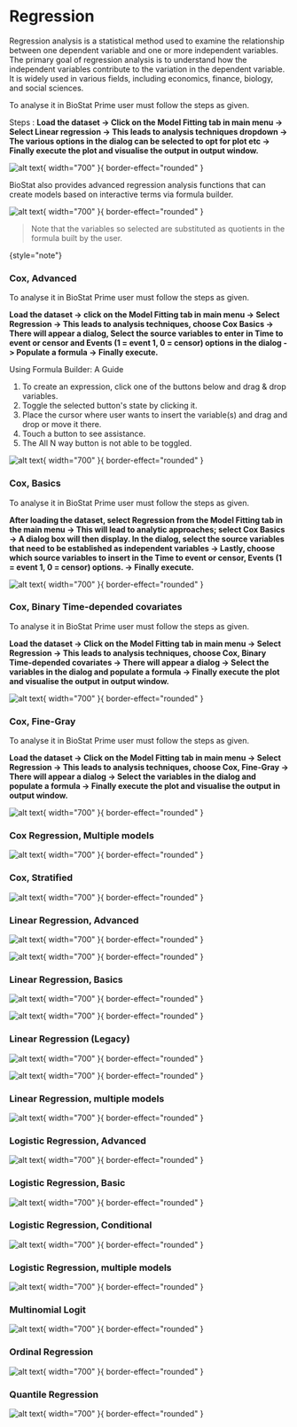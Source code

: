 # Regression
Regression analysis is a statistical method used to examine the relationship between one dependent variable and one or more independent variables. The primary goal of regression analysis is to understand how the independent variables contribute to the variation in the dependent variable. It is widely used in various fields, including economics, finance, biology, and social sciences.

To analyse it in BioStat Prime user must follow the steps as given.

Steps
: __Load the dataset -> Click on the Model Fitting tab in main menu -> Select Linear regression -> This leads to analysis techniques dropdown -> The various options in the dialog can be selected to opt for plot etc -> Finally execute the plot and visualise the output in output window.__

![alt text](screenshots/image193.png){ width="700" }{ border-effect="rounded" }

BioStat also provides advanced regression analysis functions that can create models based on interactive terms via formula builder.

![alt text](screenshots/image194.png){ width="700" }{ border-effect="rounded" }

>Note that the variables so selected are substituted as quotients in the formula built by the user.
>
{style="note"}

### Cox, Advanced

To analyse it in BioStat Prime user must follow the steps as given.

__Load the dataset -> click on the Model Fitting tab in main menu -> Select Regression -> This leads to analysis techniques, choose Cox Basics -> There will appear a dialog, Select the source variables to enter in Time to event or censor and Events (1 = event 1, 0 = censor) options in the dialog -> Populate a formula -> Finally execute.__

Using Formula Builder: A Guide

1.	To create an expression, click one of the buttons below and drag & drop variables.
2.	Toggle the selected button's state by clicking it.
3.	Place the cursor where user wants to insert the variable(s) and drag and drop or move it there.
4.	Touch a button to see assistance.
5.	The All N way button is not able to be toggled.

![alt text](screenshots/image195.png){ width="700" }{ border-effect="rounded" }

### Cox, Basics

To analyse it in BioStat Prime user must follow the steps as given.

__After loading the dataset, select Regression from the Model Fitting tab in the main menu -> This will lead to analytic approaches; select Cox Basics -> A dialog box will then display. In the dialog, select the source variables that need to be established as independent variables -> Lastly, choose which source variables to insert in the Time to event or censor, Events (1 = event 1, 0 = censor) options. -> Finally execute.__

![alt text](screenshots/image196.png){ width="700" }{ border-effect="rounded" }

### Cox, Binary Time-depended covariates

To analyse it in BioStat Prime user must follow the steps as given.

__Load the dataset -> Click on the Model Fitting tab in main menu -> Select Regression -> This leads to analysis techniques, choose Cox, Binary Time-depended covariates -> There will appear a dialog -> Select the variables in the dialog and populate a formula -> Finally execute the plot and visualise the output in output window.__

![alt text](screenshots/image197.png){ width="700" }{ border-effect="rounded" }

### Cox, Fine-Gray

To analyse it in BioStat Prime user must follow the steps as given.

__Load the dataset -> Click on the Model Fitting tab in main menu -> Select Regression -> This leads to analysis techniques, choose Cox, Fine-Gray -> There will appear a dialog -> Select the variables in the dialog and populate a formula -> Finally execute the plot and visualise the output in output window.__

![alt text](screenshots/image198.png){ width="700" }{ border-effect="rounded" }

### Cox Regression, Multiple models

![alt text](screenshots/image199.png){ width="700" }{ border-effect="rounded" }

### Cox, Stratified

![alt text](screenshots/image200.png){ width="700" }{ border-effect="rounded" }

### Linear Regression, Advanced

![alt text](screenshots/image201.png){ width="700" }{ border-effect="rounded" }

![alt text](screenshots/image202.png){ width="700" }{ border-effect="rounded" }

### Linear Regression, Basics

![alt text](screenshots/image203.png){ width="700" }{ border-effect="rounded" }

![alt text](screenshots/image204.png){ width="700" }{ border-effect="rounded" }

### Linear Regression (Legacy)

![alt text](screenshots/image205.png){ width="700" }{ border-effect="rounded" }

![alt text](screenshots/image206.png){ width="700" }{ border-effect="rounded" }

### Linear Regression, multiple models

![alt text](screenshots/image207.png){ width="700" }{ border-effect="rounded" }

### Logistic Regression, Advanced

![alt text](screenshots/image208.png){ width="700" }{ border-effect="rounded" }

### Logistic Regression, Basic

![alt text](screenshots/image209.png){ width="700" }{ border-effect="rounded" }

### Logistic Regression, Conditional

![alt text](screenshots/image210.png){ width="700" }{ border-effect="rounded" }

### Logistic Regression, multiple models

![alt text](screenshots/image211.png){ width="700" }{ border-effect="rounded" }

### Multinomial Logit

![alt text](screenshots/image212.png){ width="700" }{ border-effect="rounded" }

### Ordinal Regression

![alt text](screenshots/image213.png){ width="700" }{ border-effect="rounded" }

### Quantile Regression

![alt text](screenshots/image214.png){ width="700" }{ border-effect="rounded" }
